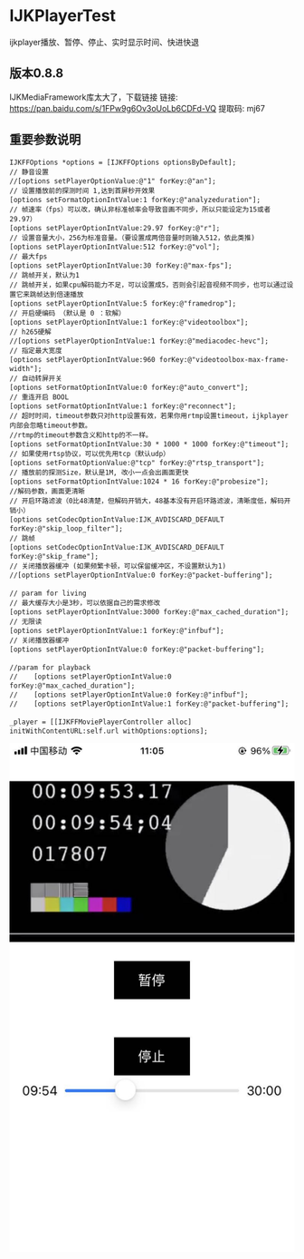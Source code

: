 # IJKPlayerTest
ijkplayer播放、暂停、停止、实时显示时间、快进快退
## 版本0.8.8

IJKMediaFramework库太大了，下载链接
链接: https://pan.baidu.com/s/1FPw9g6Ov3oUoLb6CDFd-VQ 提取码: mj67 
## 重要参数说明
    IJKFFOptions *options = [IJKFFOptions optionsByDefault];
    // 静音设置
    //[options setPlayerOptionValue:@"1" forKey:@"an"];
    // 设置播放前的探测时间 1,达到首屏秒开效果
    [options setFormatOptionIntValue:1 forKey:@"analyzeduration"];
    // 帧速率（fps）可以改，确认非标准帧率会导致音画不同步，所以只能设定为15或者29.97）
    [options setPlayerOptionIntValue:29.97 forKey:@"r"];
    // 设置音量大小，256为标准音量。（要设置成两倍音量时则输入512，依此类推)
    [options setPlayerOptionIntValue:512 forKey:@"vol"];
    // 最大fps
    [options setPlayerOptionIntValue:30 forKey:@"max-fps"];
    // 跳帧开关，默认为1
    // 跳帧开关，如果cpu解码能力不足，可以设置成5，否则会引起音视频不同步，也可以通过设置它来跳帧达到倍速播放
    [options setPlayerOptionIntValue:5 forKey:@"framedrop"];
    // 开启硬编码 （默认是 0 ：软解）
    [options setPlayerOptionIntValue:1 forKey:@"videotoolbox"];
    // h265硬解
    //[options setPlayerOptionIntValue:1 forKey:@"mediacodec-hevc"];
    // 指定最大宽度
    [options setPlayerOptionIntValue:960 forKey:@"videotoolbox-max-frame-width"];
    // 自动转屏开关
    [options setFormatOptionIntValue:0 forKey:@"auto_convert"];
    // 重连开启 BOOL
    [options setFormatOptionIntValue:1 forKey:@"reconnect"];
    // 超时时间，timeout参数只对http设置有效，若果你用rtmp设置timeout，ijkplayer内部会忽略timeout参数。
    //rtmp的timeout参数含义和http的不一样。
    [options setFormatOptionIntValue:30 * 1000 * 1000 forKey:@"timeout"];
    // 如果使用rtsp协议，可以优先用tcp（默认udp）
    [options setFormatOptionValue:@"tcp" forKey:@"rtsp_transport"];
    // 播放前的探测Size，默认是1M, 改小一点会出画面更快
    [options setFormatOptionIntValue:1024 * 16 forKey:@"probesize"];
    //解码参数，画面更清晰
    // 开启环路滤波（0比48清楚，但解码开销大，48基本没有开启环路滤波，清晰度低，解码开销小）
    [options setCodecOptionIntValue:IJK_AVDISCARD_DEFAULT forKey:@"skip_loop_filter"];
    // 跳帧
    [options setCodecOptionIntValue:IJK_AVDISCARD_DEFAULT forKey:@"skip_frame"];
    // 关闭播放器缓冲 (如果频繁卡顿，可以保留缓冲区，不设置默认为1)
    //[options setPlayerOptionIntValue:0 forKey:@"packet-buffering"];
        
    // param for living
    // 最大缓存大小是3秒，可以依据自己的需求修改
    [options setPlayerOptionIntValue:3000 forKey:@"max_cached_duration"];
    // 无限读
    [options setPlayerOptionIntValue:1 forKey:@"infbuf"];
    // 关闭播放器缓冲
    [options setPlayerOptionIntValue:0 forKey:@"packet-buffering"];
        
    //param for playback
    //    [options setPlayerOptionIntValue:0 forKey:@"max_cached_duration"];
    //    [options setPlayerOptionIntValue:0 forKey:@"infbuf"];
    //    [options setPlayerOptionIntValue:1 forKey:@"packet-buffering"];
    
    _player = [[IJKFFMoviePlayerController alloc] initWithContentURL:self.url withOptions:options];

![image](https://github.com/coderMyron/IJKPlayerTest/blob/main/jietu.jpeg)
